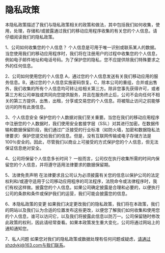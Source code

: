 # 隐私政策

本隐私政策描述了我们与隐私政策相关的政策和做法，其中包括我们如何收集，使用，处理，存储和/或披露通过我们的移动应用程序收集的有关您的个人信息。请仔细阅读我们的隐私政策。

1、公司如何收集您的个人信息？
个人信息是可用于唯一识别或联系某人的数据。当您使用我们的移动应用程序时，我们将在注册用户的过程中收集您的个人信息，例如电子邮件地址和电话号码。为了保护您的隐私，您不应提供除我们特殊要求之外的任何信息。

2、公司如何使用您的个人信息
A，通过您的个人信息发送有关我们移动应用的服务信息。B，通过您的个人信息实施密码恢复。C，除本公司的重组，合并或出售外，我们收集的所有个人信息均可转让给相关第三方。除非您事先获得许可，或者第三方和公司单独或共同向您提供服务，并且在服务终止后，公司不会向任何不相关的第三方提供，出售，出租，分享或交易您的个人信息。将被阻止访问之前能够访问的所有此类信息。

3、个人信息安全
保护您的个人数据对我们至关重要。当您在我们的移动应用程序中注册您的个人数据时，我们使用安全套接字层（SSL）对其进行加密。在数据传输和数据保留阶段，我们通过广泛接受的行业标准（如防火墙，加密和数据隐私法律要求）保护您提交给我们的信息。但是，没有互联网传输或电子存储方法是100％安全的。因此，尽管我们以商业上可接受的方式保护您的个人信息，但无法保证信息绝对安全。

4、公司将保留个人信息多长时间？
一般而言，公司仅在执行收集所需的时间内保留您的个人信息，并将遵守适用法律要求的数据保留期。

5、法律免责声明
在法律要求且公司认为必须披露有关您的信息以保护公司的法定权利和/或遵守适用于公司移动应用程序的司法程序，法院命令或法律程序时，我们有权这样做。披露您的个人信息。如果公司确定披露是合理和必要的，以便执行公司的条款和条件或保护我们的运营，我们可能会披露您的信息。

6、本隐私政策的变更
如果我们决定更改我们的隐私政策，我们将在本政策，我们的网站以及我们认为合适的位置发布这些更改，以便您了解我们如何收集和使用您的个人信息，谁可以访问它，以及我们将披露此信息以防万一。公司保留随时修改此政策的权利，因此请经常查看。如果本政策发生重大变化，公司将通过网站上的通知通知您。

7、私人问题
如果您对我们的隐私政策或数据处理有任何问题或疑虑，请通过shzdykj@163.com与我们联系。
